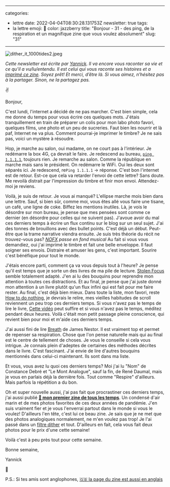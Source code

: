 
---
categories:
- lettre
date: 2022-04-04T08:30:28.131753Z
newsletter: true
tags:
- la lettre
emoji: 💌
color: jazzberry
title: "Bonjour - 31 - des ping, de la respiration et un magnifique zine que vous voulez absolument"
slug: "31"
---
![dither_it_1000tides2.jpeg](https://buttondown.s3.amazonaws.com/images/ec307c40-95d8-4b83-8350-044742ed8ec6.jpeg)


*Cette newsletter est écrite par [Yannick](https://yannickschutz.com). Il va encore vous raconter sa vie et ce qu’il a vu/lu/entendu. Il est celui qui vous raconte ses histoires et a [imprimé ce zine](https://yannickschutz.com/shop/a-thousand-tides). Soyez prêt! Et merci, d’être là. Si vous aimez, n’hésitez pas à la partager. Sinon, ne la partagez pas.*

✌

Bonjour,

C'est lundi, l'internet a décidé de ne pas marcher. C'est bien simple, cela me donne du temps pour vous écrire ces quelques mots. J'étais tranquillement en train de préparer un colis pour mon labo photo favori, quelques films, une photo et un peu de sucreries. Faut bien les nourrir et là paf, Internet ne va plus. Comment pourrai-je imprimer le timbre? Je ne sais pas, voici un mystère à résoudre.

Hop, je marche au salon, oui madame, on ne court pas à l'intérieur. Je redémarre la box 4G, ça devrait le faire. Je redescend au bureau, [`ping 1.1.1.1`](https://1.1.1.1), toujours rien. Je remarche au salon. Comme la république en marche mais sans le président. On redémarre le WiFi. Oui les deux sont séparés ici. Je redescend, re`Ping 1.1.1.1` → réponse. C'est bon l'internet est de retour. Est-ce que cela va retarder l'envoi de cette lettre? Sans doute. Me revoilà distrait par l'impression du timbre et finir mon envoi. Attendez-moi je reviens.

Voilà, je suis de retour. Je vous ai manqué? L'ellipse marche mois bien dans une lettre. Sauf, si bien sûr, comme moi, vous êtes allé vous faire une tisane, un café, une ligne de coke. Biffez les mentions inutiles. Là, je vois le désordre sur mon bureau, je pense que mes pensées sont comme ce dernier (en désordre pour celles qui ne suivent pas). J'avoue avoir du mal ces derniers temps à écrire un flux continu sur le blog sur un seul sujet. J'ai des tonnes de brouillons avec des bullet points. C'est déjà un début. Peut-être que la trame narrative viendra ensuite. Je suis très théorie du récit ne trouvez-vous pas? *[NOFX](https://open.spotify.com/album/6Z8BYH27wINoUk4QMUx7gh?si=_7Y2ExR5RuiRiAgDUDA8Gw) passe en fond musical* Au fait si vous vous demandiez, oui j'ai imprimé le timbre et fait une belle enveloppe. Il faut soigner ses envois. Distraire et amuser les gens, c'est important. Sourire c'est bénéfique pour tout le monde.

J'étais encore parti, comment ça va vous depuis tout à l'heure? Je pense qu'il est temps que je sorte un des livres de ma pile de lecture. [Stolen Focus](https://stolenfocusbook.com/) semble totalement adapté. J'en ai lu des bouquins pour reprendre mon attention à toutes ces distractions. Et au final, je pense que j'ai juste donné mon attention à un livre plutôt qu'un flux infini qui est fait pour me faire rester. Au final, c'est déjà bien mieux. Dans toute la liste, mon favori, reste [How to do nothing](https://www.penguinrandomhouse.com/books/600671/how-to-do-nothing-by-jenny-odell/), je devrais le relire, mes vieilles habitudes de scroll reviennent un peu trop ces derniers temps. Si vous n'avez pas le temps de lire le livre, [Cette vidéo](https://www.youtube.com/watch?v=dveUrpp6vs8) peut suffire et si vous n'avez pas le temps, méditez pendant deux heures. Voilà c'était mon petit passage pleine conscience, qui revient bien pour moi et m'aide ces derniers temps.

J'ai aussi fini de lire [Breath](https://www.mrjamesnestor.com/) de James Nestor. Il est vraiment top et permet de repenser sa respiration. Chose que l'on pense naturelle mais qui au final est le centre de tellement de choses. Je vous le conseille si cela vous intrigue. Je connais plein d'adeptes de certaines des méthodes décrites dans le livre. C'est fascinant. J'ai envie de lire d'autres bouquins mentionnés dans celui-ci maintenant. Ils sont dans ma liste.

Et vous, vous avez lu quoi ces derniers temps? Moi j'ai lu "Nom" de Constance Debré et "Le Mont Analogue", sauf la fin, de René Daumal, mais je vous en parlais déjà la dernière fois. Tout comme "Respire" d'ailleurs. Mais parfois la répétition a du bon.

Oh et super nouvelle aussi, j'ai pas fait que procrastiner ces derniers temps, j'ai aussi publié **[💸 mon premier zine de tous les temps](https://yannickschutz.com/shop/a-thousand-tides)**. Un condensé d'air marin et de mes photos favorites de ces deux années de pandémie. J'en suis vraiment fier et je vous l'enverrai partout dans le monde si vous le voulez! D'ailleurs l'en tête, c'est lui ce beau zine. Je sais que je ne met que des photos analogiques normalement, ne m'en voulez pas trop! Je l'ai passé dans un [filtre dither](https://ditherit.com/) et tout. D'ailleurs en fait, cela vous fait deux photos pour le prix d'une cette semaine!

Voilà c'est à peu près tout pour cette semaine.

Bonne semaine,

Yannick

💌

P.S.: Si tes amis sont anglophones, [🇬🇧 la page du zine est aussi en anglais](https://yannickschutz.com/en/shop/a-thousand-tides)
